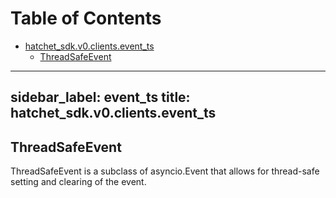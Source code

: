 # Table of Contents

* [hatchet\_sdk.v0.clients.event\_ts](#hatchet_sdk.v0.clients.event_ts)
  * [ThreadSafeEvent](#hatchet_sdk.v0.clients.event_ts.ThreadSafeEvent)

---
sidebar_label: event_ts
title: hatchet_sdk.v0.clients.event_ts
---

## ThreadSafeEvent

ThreadSafeEvent is a subclass of asyncio.Event that allows for thread-safe setting and clearing of the event.

